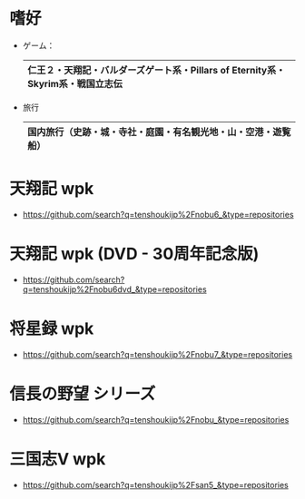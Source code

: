# 嗜好

- ゲーム：

    |仁王２・天翔記・バルダーズゲート系・Pillars of Eternity系・Skyrim系・戦国立志伝|
    |:---|

- 旅行

    |国内旅行（史跡・城・寺社・庭園・有名観光地・山・空港・遊覧船）|
    |:---|

# 天翔記 wpk

- https://github.com/search?q=tenshoukijp%2Fnobu6_&type=repositories


# 天翔記 wpk (DVD - 30周年記念版)

- https://github.com/search?q=tenshoukijp%2Fnobu6dvd_&type=repositories

# 将星録 wpk

- https://github.com/search?q=tenshoukijp%2Fnobu7_&type=repositories

# 信長の野望 シリーズ

- https://github.com/search?q=tenshoukijp%2Fnobu_&type=repositories

# 三国志Ⅴ wpk

- https://github.com/search?q=tenshoukijp%2Fsan5_&type=repositories
